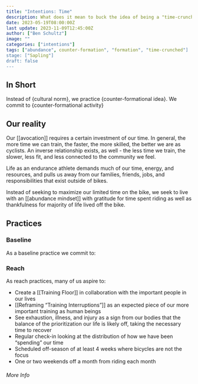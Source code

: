 ```yaml
---
title: "Intentions: Time"
description: What does it mean to buck the idea of being a "time-crunched" cyclist and to engage abundance instead? Even within the reality of all of life's responsibilities?
date: 2023-05-19T08:00:00Z
last update: 2023-11-09T12:45:00Z
author: ["Ben Schultz"]
image: ""
categories: ["intentions"]
tags: ["abundance", counter-formation", "formation", "time-crunched"]
stage: ["Sapling"]
draft: false
---
```


## In Short

Instead of {cultural norm}, we practice {counter-formational idea}. We commit to {counter-formational activity}

## Our reality

Our [[avocation]] requires a certain investment of our time. In general, the more time we can train, the faster, the more skilled, the better we are as cyclists. An inverse relationship exists, as well - the less time we train, the slower, less fit, and less connected to the community we feel.

Life as an endurance athlete demands much of our time, energy, and resources, and pulls us away from our families, friends, jobs, and responsibilities that exist outside of bikes.

Instead of seeking to maximize our limited time on the bike, we seek to live with an [[abundance mindset]] with gratitude for time spent riding as well as thankfulness for majority of life lived off the bike.

## Practices

### Baseline

As a baseline practice we commit to:

### Reach

As reach practices, many of us aspire to:

- Create a [[Training Floor]] in collaboration with the important people in our lives
- [[Reframing “Training Interruptions”]] as an expected piece of our more important training as human beings
- See exhaustion, illness, and injury as a sign from our bodies that the balance of the prioritization our life is likely off, taking the necessary time to recover
- Regular check-in looking at the distribution of how we have been “spending” our time
- Scheduled off-season of at least 4 weeks where bicycles are not the focus
- One or two weekends off a month from riding each month

###### More Info
